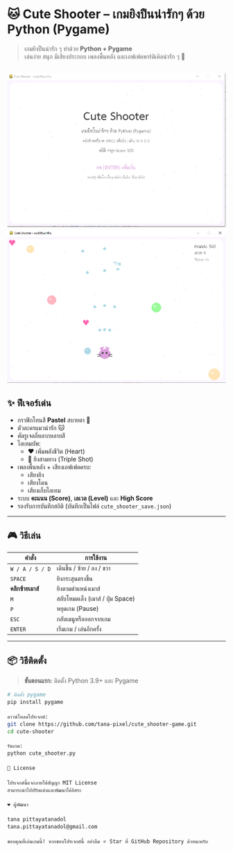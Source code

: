 # 🐱 Cute Shooter – เกมยิงปืนน่ารักๆ ด้วย Python (Pygame)

> เกมยิงปืนน่ารัก ๆ ทำด้วย **Python + Pygame**  
> เล่นง่าย สนุก มีเสียงประกอบ เพลงพื้นหลัง และเอฟเฟคพาร์ติเคิลน่ารัก ๆ 💖  

![screenshot](Screenshot1.png)
![screenshot](Screenshot2.png)
---

## ✨ ฟีเจอร์เด่น
- กราฟิกโทนสี **Pastel** สบายตา 🎨
- ตัวละครแมวน่ารัก 🐱
- ศัตรูเจลลี่หลากหลายสี
- ไอเทมบัพ:
  - ❤️ เพิ่มพลังชีวิต (Heart)
  - 🔫 ยิงสามทาง (Triple Shot)
- เพลงพื้นหลัง + เสียงเอฟเฟคครบ:
  - เสียงยิง
  - เสียงโดน
  - เสียงเก็บไอเทม
- ระบบ **คะแนน (Score)**, **เลเวล (Level)** และ **High Score**
- รองรับการบันทึกสถิติ (บันทึกเป็นไฟล์ `cute_shooter_save.json`)

---

## 🎮 วิธีเล่น
| คำสั่ง | การใช้งาน |
|---------|------------|
| `W / A / S / D` | เดินขึ้น / ซ้าย / ลง / ขวา |
| `SPACE` | ยิงกระสุนตรงขึ้น |
| **คลิกซ้ายเมาส์** | ยิงตามตำแหน่งเมาส์ |
| `M` | สลับโหมดเล็ง (เมาส์ / ปุ่ม Space) |
| `P` | หยุดเกม (Pause) |
| `ESC` | กลับเมนูหรือออกจากเกม |
| `ENTER` | เริ่มเกม / เล่นอีกครั้ง |

---

## 📦 วิธีติดตั้ง

> **ขั้นตอนแรก:** ติดตั้ง Python 3.9+ และ Pygame

```bash
# ติดตั้ง pygame
pip install pygame

ดาวน์โหลดโปรเจกต์:
git clone https://github.com/tana-pixel/cute_shooter-game.git
cd cute-shooter

รันเกม:
python cute_shooter.py

📝 License

โปรเจกต์นี้แจกภายใต้สัญญา MIT License
สามารถนำไปปรับแต่งและพัฒนาได้อิสระ

❤️ ผู้พัฒนา

tana pittayatanadol
tana.pittayatanadol@gmail.com

ขอบคุณที่เล่นเกมนี้! หากชอบโปรเจกต์นี้ อย่าลืม ⭐ Star ที่ GitHub Repository ด้วยนะครับ
